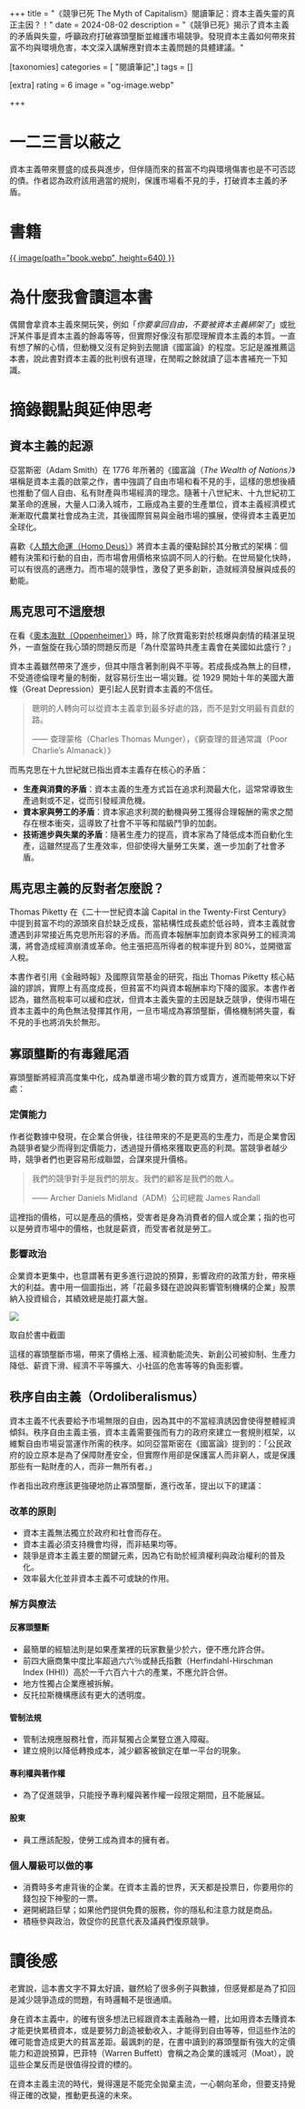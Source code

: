 +++
title = "《競爭已死 The Myth of Capitalism》閱讀筆記：資本主義失靈的真正主因？！"
date = 2024-08-02
description = "《競爭已死》揭示了資本主義的矛盾與失靈，呼籲政府打破寡頭壟斷並維護市場競爭。發現資本主義如何帶來貧富不均與環境危害，本文深入講解應對資本主義問題的具體建議。"

[taxonomies]
categories = [ "閱讀筆記",]
tags = []

[extra]
rating = 6
image = "og-image.webp"

+++

# **一二三言以蔽之**

資本主義帶來豐盛的成長與進步，但伴隨而來的貧富不均與環境傷害也是不可否認的債。作者認為政府該用適當的規則，保護市場看不見的手，打破資本主義的矛盾。

# **書籍**


[{{ image(path="book.webp", height=640) }}](https://www.goodreads.com/book/show/40751646-the-myth-of-capitalism)

# **為什麼我會讀這本書**

偶爾會拿資本主義來開玩笑，例如「*你要拿回自由，不要被資本主義綁架了*」或批評某件事是資本主義的餘毒等等，但實際好像沒有那麼理解資本主義的本質。一直有想了解的心情，但動機又沒有足夠到去閱讀《國富論》的程度。忘記是誰推薦這本書，說此書對資本主義的批判很有道理，在閒暇之餘就讀了這本書補充一下知識。

# **摘錄觀點與延伸思考**

## 資本主義的起源

亞當斯密（Adam Smith）在 1776 年所著的《國富論（*The Wealth of Nations）*》堪稱是資本主義的啟蒙之作，書中強調了自由市場和看不見的手，這樣的思想後續也推動了個人自由、私有財產與市場經濟的理念。隨著十八世紀末、十九世紀初工業革命的進展，大量人口湧入城市，工廠成為主要的生產單位，資本主義經濟模式漸漸取代農業社會成為主流，其後國際貿易與金融市場的擴展，使得資本主義更加全球化。

喜歡《[人類大命運（Homo Deus）](@/reading-notes/homo-deus/index.md)》將資本主義的優點歸於其分散式的架構：個體有決策和行動的自由，而市場會用價格來協調不同人的行動。在世局變化快時，可以有很高的適應力。而市場的競爭性，激發了更多創新，造就經濟發展與成長的動能。

## 馬克思可不這麼想

在看《[奧本海默（Oppenheimer）](https://letterboxd.com/film/oppenheimer-2023/)》時，除了欣賞電影對於核爆與劇情的精湛呈現外，一直盤旋在我心頭的問題反而是「為什麼當時共產主義會在美國如此盛行？」

資本主義雖然帶來了進步，但其中隱含著剝削與不平等。若成長成為無上的目標，不受道德倫理考量的制衡，就容易衍生出一場災難。從 1929 開始十年的美國大蕭條（Great Depression）更引起人民對資本主義的不信任。

> 聰明的人轉向可以從資本主義拿到最多好處的路，而不是對文明最有貢獻的路。
>
> —— 查理蒙格（Charles Thomas Munger），《窮查理的普通常識（Poor Charlie’s Almanack）》
>

而馬克思在十九世紀就已指出資本主義存在核心的矛盾：

- **生產與消費的矛盾**：資本主義的生產方式旨在追求利潤最大化，這常常導致生產過剩或不足，從而引發經濟危機。
- **資本家與勞工的矛盾**：資本家追求利潤的動機與勞工獲得合理報酬的需求之間存在根本衝突，這導致了社會不平等和階級鬥爭的加劇。
- **技術進步與失業的矛盾**：隨著生產力的提高，資本家為了降低成本而自動化生產，這雖然提高了生產效率，但卻使得大量勞工失業，進一步加劇了社會矛盾。

## 馬克思主義的反對者怎麼說？

Thomas Piketty 在《二十一世紀資本論 Capital in the Twenty-First Century》中提到貧富不均的源頭來自於缺乏成長，當結構性成長處於低谷時，資本主義就會遭遇到非常接近馬克思所形容的矛盾。而高資本報酬率加劇資本家與勞工的經濟鴻溝，將會造成經濟崩潰或革命。他主張把高所得者的稅率提升到 80%，並開徵富人稅。

本書作者引用《金融時報》及國際貨幣基金的研究，指出 Thomas Piketty 核心結論的謬誤，實際上有高度成長，但貧富不均與資本報酬率均下降的國家。本書作者認為，雖然高稅率可以緩和症狀，但資本主義失靈的主因是缺乏競爭，使得市場在資本主義中的角色無法發揮其作用，一旦市場成為寡頭壟斷，價格機制將失靈，看不見的手也將消失於無形。

## 寡頭壟斷的有毒雞尾酒

寡頭壟斷將經濟高度集中化，成為單邊市場少數的買方或賣方，進而能帶來以下好處：

### 定價能力

作者從數據中發現，在企業合併後，往往帶來的不是更高的生產力，而是企業會因為競爭者變少而得到定價能力，透過提升價格來獲取更高的利潤。當競爭者越少時，競爭者們也更容易形成聯盟，合謀來提升價格。

> 我們的競爭對手是我們的朋友。我們的顧客是我們的敵人。
>
> —— Archer Daniels Midland（ADM）公司總裁 James Randall

這裡指的價格，可以是產品的價格，受害者是身為消費者的個人或企業；指的也可以是勞資市場中的價格，也就是薪資，而受害者就是勞工。

### 影響政治

企業資本更集中，也意謂著有更多進行遊說的預算，影響政府的政策方針，帶來極大的利益。書中用一個圖指出，將「花最多錢在遊說與影響管制機構的企業」股票納入投資組合，其績效總是能打贏大盤。

![](lobbying.webp)
<p class="image-caption">取自於書中截圖</p>

這樣的寡頭壟斷市場，帶來了價格上漲、經濟動能流失、新創公司被抑制、生產力降低、薪資下滑、經濟不平等擴大、小社區的危害等等的負面影響。

## 秩序自由主義（Ordoliberalismus）

資本主義不代表要給予市場無限的自由，因為其中的不當經濟誘因會使得整體經濟傾斜。秩序自由主義主張，資本主義需要強而有力的政府來建立一套規則框架，以維繫自由市場妥當運作所需的秩序。如同亞當斯密在《國富論》提到的：「公民政府的設立原本是為了保障財產安全，但實際作用卻是保護富人而非窮人，或是保護那些有一點財產的人，而非一無所有者。」

作者指出政府應該更強硬地防止寡頭壟斷，進行改革，提出以下的建議：

### 改革的原則

- 資本主義無法獨立於政府和社會而存在。
- 資本主義必須支持機會均得，而非結果均等。
- 競爭是資本主義主要的關鍵元素，因為它有助於經濟權利與政治權利的普及化。
- 效率最大化並非資本主義不可或缺的作用。

### 解方與療法

#### 反寡頭壟斷

- 最簡單的經驗法則是如果產業裡的玩家數量少於六，便不應允許合併。
- 前四大廠商集中度比率超過六六％或赫氏指數（Herfindahl-Hirschman Index (HHI)）高於一千六百六十六的產業，不應允許合併。
- 地方性獨占企業應被拆解。
- 反托拉斯機構應該有更大的透明度。

#### 管制法規

- 管制法規應服務社會，而非幫獨占企業豎立進入障礙。
- 建立規則以降低轉換成本，減少顧客被鎖定在單一平台的現象。

#### 專利權與著作權

- 為了促進競爭，只能授予專利權與著作權一段限定期間，且不能展延。

#### 股東

- 員工應該配股，使勞工成為資本的擁有者。

### 個人層級可以做的事

- 消費時多考慮背後的企業。在資本主義的世界，天天都是投票日，你要用你的錢包投下神聖的一票。
- 避開網路巨擘；如果他們提供免費的服務，你的隱私和注意力就是商品。
- 積極參與政治，敦促你的民意代表及議員們復原競爭。

# **讀後感**

老實說，這本書文字不算太好讀，雖然給了很多例子與數據，但感覺都是為了扣回是減少競爭造成的問題，有時邏輯不是很通順。

身在資本主義中，的確有很多想法已經跟資本主義融為一體，比如用資本去賺資本才能更快累積資本，或是要努力創造被動收入，才能得到自由等等，但這些作法的確可能會造成更大的貧富差距。最諷刺的是，在書中讀到的寡頭壟斷有強大的定價能力和遊說預算，巴菲特（Warren Buffett）會稱之為企業的護城河（Moat），說這些企業反而是很值得投資的標的。

在資本主義主流的時代，覺得還是不能完全拋棄主流，一心朝向革命，但要支持覺得正確的改變，推動更長遠的未來。
